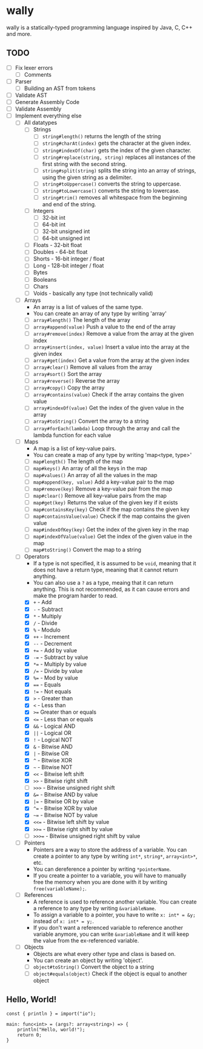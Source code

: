# wally
wally is a statically-typed programming language inspired by Java, C, C++ and more. 

## TODO
- [ ] Fix lexer errors
  - [ ] Comments
- [ ] Parser
  - [ ] Building an AST from tokens
- [ ] Validate AST
- [ ] Generate Assembly Code
- [ ] Validate Assembly
- [ ] Implement everything else
  - [ ] All datatypes
    - [ ] Strings
        - [ ] `string#length()` returns the length of the string
        - [ ] `string#charAt(index)` gets the character at the given index.
        - [ ] `string#indexOf(char)` gets the index of the given character.
        - [ ] `string#replace(string, string)` replaces all instances of the first string with the second string.
        - [ ] `string#split(string)` splits the string into an array of strings, using the given string as a delimiter.
        - [ ] `string#toUppercase()` converts the string to uppercase.
        - [ ] `string#toLowercase()` converts the string to lowercase.
        - [ ] `string#trim()` removes all whitespace from the beginning and end of the string.
    - [ ] Integers
      - [ ] 32-bit int
      - [ ] 64-bit int
      - [ ] 32-bit unsigned int
      - [ ] 64-bit unsigned int
    - [ ] Floats - 32-bit float
    - [ ] Doubles - 64-bit float
    - [ ] Shorts - 16-bit integer / float
    - [ ] Long - 128-bit integer / float
    - [ ] Bytes
    - [ ] Booleans
    - [ ] Chars
    - [ ] Voids - basically any type (not technically valid)
  - [ ] Arrays
    - An array is a list of values of the same type.
    - You can create an array of any type by writing 'array<type>'
    - [ ] `array#length()` The length of the array
    - [ ] `array#append(value)` Push a value to the end of the array
    - [ ] `array#remove(index)` Remove a value from the array at the given index
    - [ ] `array#insert(index, value)` Insert a value into the array at the given index
    - [ ] `array#get(index)` Get a value from the array at the given index
    - [ ] `array#clear()` Remove all values from the array
    - [ ] `array#sort()` Sort the array
    - [ ] `array#reverse()` Reverse the array
    - [ ] `array#copy()` Copy the array
    - [ ] `array#contains(value)` Check if the array contains the given value
    - [ ] `array#indexOf(value)` Get the index of the given value in the array
    - [ ] `array#toString()` Convert the array to a string
    - [ ] `array#forEach(lambda)` Loop through the array and call the lambda function for each value
  - [ ] Maps
    - A map is a list of key-value pairs.
    - You can create a map of any type by writing 'map<type, type>'
    - [ ] `map#length()` The length of the map
    - [ ] `map#keys()` An array of all the keys in the map
    - [ ] `map#values()` An array of all the values in the map
    - [ ] `map#append(key, value)` Add a key-value pair to the map
    - [ ] `map#remove(key)` Remove a key-value pair from the map
    - [ ] `map#clear()` Remove all key-value pairs from the map
    - [ ] `map#get(key)` Returns the value of the given key if it exists
    - [ ] `map#containsKey(key)` Check if the map contains the given key
    - [ ] `map#containsValue(value)` Check if the map contains the given value
    - [ ] `map#indexOfKey(key)` Get the index of the given key in the map
    - [ ] `map#indexOfValue(value)` Get the index of the given value in the map
    - [ ] `map#toString()` Convert the map to a string
  - [ ] Operators
    - If a type is not specified, it is assumed to be `void`, meaning that it does not have a return type, meaning that it cannot return anything.
    - You can also use a `?` as a type, meaing that it can return anything. This is not recommended, as it can cause errors and make the program harder to read.
    - [x] `+` - Add
    - [x] `-` - Subtract
    - [x] `*` - Multiply
    - [x] `/` - Divide
    - [x] `%` - Modulo
    - [x] `++` - Increment
    - [x] `--` - Decrement
    - [x] `+=` - Add by value
    - [x] `-=` - Subtract by value
    - [x] `*=` - Multiply by value
    - [x] `/=` - Divide by value
    - [x] `%=` - Mod by value
    - [x] `==` - Equals
    - [x] `!=` - Not equals
    - [x] `>` - Greater than
    - [x] `<` - Less than
    - [x] `>=` Greater than or equals
    - [x] `<=` - Less than or equals
    - [x] `&&` - Logical AND
    - [x] `||` - Logical OR
    - [x] `!` - Logical NOT
    - [x] `&` - Bitwise AND
    - [x] `|` - Bitwise OR
    - [x] `^` - Bitwise XOR
    - [x] `~` - Bitwise NOT
    - [x] `<<` - Bitwise left shift
    - [x] `>>` - Bitwise right shift
    - [ ] `>>>` - Bitwise unsigned right shift
    - [x] `&=` - Bitwise AND by value
    - [x] `|=` - Bitwise OR by value
    - [x] `^=` - Bitwise XOR by value
    - [x] `~=` - Bitwise NOT by value
    - [x] `<<=` - Bitwise left shift by value
    - [x] `>>=` - Bitwise right shift by value
    - [ ] `>>>=` - Bitwise unsigned right shift by value
  - [ ] Pointers
    - Pointers are a way to store the address of a variable. You can create a pointer to any type by writing `int*`, `string*`, `array<int>*`, etc.
    - You can dereference a pointer by writing `*pointerName`.
    - If you create a pointer to a variable, you will have to manually free the memory when you are done with it by writing `free(variableName);`.
  - [ ] References
    - A reference is used to reference another variable. You can create a reference to any type by writing `&variableName`.
    - To assign a variable to a pointer, you have to write `x: int* = &y;` instead of `x: int* = y;`.
    - If you don't want a referenced variable to reference another variable anymore, you can write `&variableName` and it will keep the value from the ex-referenced variable.
  - [ ] Objects
    - Objects are what every other type and class is based on.
    - You can create an object by writing 'object'.
    - [ ] `object#toString()` Convert the object to a string
    - [ ] `object#equals(object)` Check if the object is equal to another object

## Hello, World!
```
const { println } = import("io");

main: func<int> = (args?: array<string>) => {
    println("Hello, world!");
    return 0;
}
```